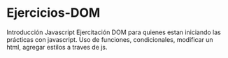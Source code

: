 # Ejercicios-DOM
Introducción Javascript
Ejercitación DOM para quienes estan iniciando las prácticas con javascript.
Uso de funciones, condicionales, modificar un html, agregar estilos a traves de js.
